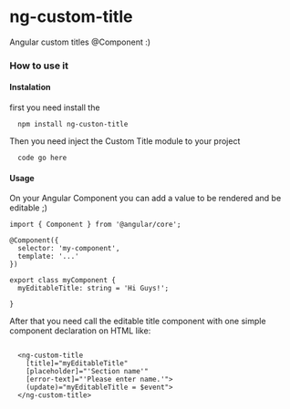 # ng-custom-title
Angular custom titles @Component :)

### How to use it


#### Instalation

first you need install the 
```
  npm install ng-custon-title
```

Then you need inject the Custom Title module to your project
```
  code go here

```


#### Usage

On your Angular Component you can add a value to be rendered and be editable ;)

```
import { Component } from '@angular/core';

@Component({
  selector: 'my-component',
  template: '...'
})

export class myComponent {
  myEditableTitle: string = 'Hi Guys!';

}
```

After that you need call the editable title component with one simple component declaration on HTML like:

```
  
  <ng-custom-title
    [title]="myEditableTitle"
    [placeholder]="'Section name'" 
    [error-text]="'Please enter name.'">
    (update)="myEditableTitle = $event">
  </ng-custom-title>

```


